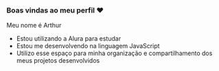 ### Boas vindas ao meu perfil ❤️

Meu nome é Arthur 

- Estou utilizando a Alura para estudar
- Estou me desenvolvendo na linguagem JavaScript
- Utilizo esse espaço para minha organização e compartilhamento dos meus projetos desenvolvidos

